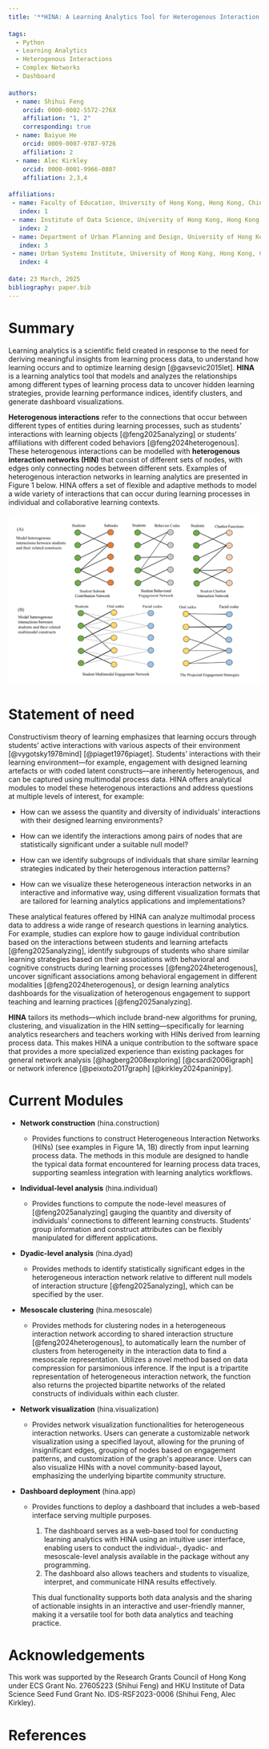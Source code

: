 ```yaml
---
title: '**HINA: A Learning Analytics Tool for Heterogenous Interaction Network Analysis in Python**'

tags:
  - Python
  - Learning Analytics
  - Heterogenous Interactions 
  - Complex Networks 
  - Dashboard
    
authors:
  - name: Shihui Feng 
    orcid: 0000-0002-5572-276X
    affiliation: "1, 2"
    corresponding: true
  - name: Baiyue He
    orcid: 0009-0007-9787-9726
    affiliation: 2
  - name: Alec Kirkley 
    orcid: 0000-0001-9966-0807
    affiliation: 2,3,4
    
affiliations:
 - name: Faculty of Education, University of Hong Kong, Hong Kong, China 
   index: 1
 - name: Institute of Data Science, University of Hong Kong, Hong Kong, China 
   index: 2
 - name: Department of Urban Planning and Design, University of Hong Kong, Hong Kong, China
   index: 3
 - name: Urban Systems Institute, University of Hong Kong, Hong Kong, China
   index: 4

date: 23 March, 2025
bibliography: paper.bib
---
```



# Summary
Learning analytics is a scientific field created in response to the need for deriving meaningful insights from learning process data, 
to understand how learning occurs and to optimize learning design [@gavsevic2015let]. **HINA** is a learning analytics tool that 
models and analyzes the relationships among different types of learning process data to uncover hidden learning strategies, 
provide learning performance indices, identify clusters, and generate dashboard visualizations.  

**Heterogenous interactions** refer to the connections that occur between different types of entities during learning processes, 
such as students’ interactions with learning objects [@feng2025analyzing] or students’ affiliations with different 
coded behaviors [@feng2024heterogenous]. These heterogenous interactions can be modelled with **heterogenous 
interaction networks (HIN)** that consist of different sets of nodes, with edges only connecting nodes between different sets. 
Examples of heterogenous interaction networks in learning analytics are presented in Figure 1 below. HINA offers a set of flexible and 
adaptive methods to model a wide variety of interactions that can occur during learning processes in individual and collaborative learning contexts.  

![Figure 1](Examples.png)


# Statement of need

Constructivism theory of learning emphasizes that learning occurs through students’ active interactions with 
various aspects of their environment [@vygotsky1978mind] [@piaget1976piaget]. Students’ interactions with their learning environment—for example, 
engagement with designed learning artefacts or with coded latent constructs—are inherently heterogenous, and can be captured using multimodal process data. 
HINA offers analytical modules to model these heterogenous interactions and address questions at multiple levels of interest, for example: 

- How can we assess the quantity and diversity of individuals’ interactions with their designed learning environments?  

- How can we identify the interactions among pairs of nodes that are statistically significant under a suitable null model? 

- How can we identify subgroups of individuals that share similar learning strategies  indicated by their heterogenous interaction patterns? 

- How can we visualize these heterogeneous interaction networks in an interactive and informative way, using different visualization 
formats that are tailored for learning analytics applications and implementations? 


These analytical features offered by HINA can analyze multimodal process data to address a wide range of research questions in 
learning analytics. For example, studies can explore how  to gauge individual contribution based on the interactions between students and 
learning artefacts [@feng2025analyzing], identify subgroups of students who share similar learning strategies based on their associations with 
behavioral and cognitive constructs during learning processes [@feng2024heterogenous], uncover significant associations among behavioral engagement in 
different modalities [@feng2024heterogenous], or design learning analytics dashboards for the visualization of heterogenous engagement to support teaching and learning practices [@feng2025analyzing].  
 

**HINA** tailors its methods—which include brand-new algorithms for pruning, clustering, and visualization in the HIN setting—specifically for 
learning analytics researchers and teachers working with HINs derived from learning process data. This makes HINA a unique contribution to the software space that 
provides a more specialized experience than existing packages for general network analysis [@hagberg2008exploring] [@csardi2006igraph] or network inference [@peixoto2017graph] [@kirkley2024paninipy].  


# Current Modules 
- **Network construction** (hina.construction)  

  - Provides functions to construct Heterogeneous Interaction Networks (HINs) (see examples in Figure 1A, 1B)
    directly from input learning process data. The methods in this module are designed to handle the typical
    data format encountered for learning process data traces, supporting seamless integration with learning analytics workflows.  


- **Individual-level analysis** (hina.individual) 

  - Provides functions to compute the node-level measures of [@feng2025analyzing] gauging the quantity and diversity
    of individuals’ connections to different learning constructs. Students’ group information and construct attributes
    can be flexibly manipulated for different applications. 
 

- **Dyadic-level analysis** (hina.dyad) 

  - Provides methods to identify statistically significant edges in the heterogeneous interaction
    network relative to different null models of interaction structure [@feng2025analyzing], which can be specified by the user.  

- **Mesoscale clustering** (hina.mesoscale) 

  - Provides methods for clustering nodes in a heterogeneous interaction network according to shared interaction structure [@feng2024heterogenous], 
    to automatically learn the number of clusters from heterogeneity in the interaction data to find a mesoscale representation. Utilizes a novel method
    based on data compression for parsimonious inference. If the input is a tripartite representation of heterogeneous interaction network,
    the function also returns the projected bipartite networks of the related constructs of individuals within each cluster.  

- **Network visualization** (hina.visualization) 

  - Provides network visualization functionalities for heterogeneous interaction networks.
    Users can generate a customizable network visualization using a specified layout, allowing for the pruning of insignificant edges,
    grouping of nodes based on engagement patterns, and customization of the graph's appearance.
    Users can also visualize HINs with a novel community-based layout, emphasizing the underlying bipartite community structure.  

- **Dashboard deployment** (hina.app) 
  - Provides functions to deploy a dashboard that includes a web-based interface serving multiple purposes.
    1. The dashboard serves as a web-based tool for conducting learning analytics with HINA using an intuitive user interface,
       enabling users to conduct the individual-, dyadic- and mesoscale-level analysis available in the package without any programming.
    2. The dashboard also allows teachers and students to visualize, interpret, and communicate HINA results effectively.
    
    This dual functionality supports both data analysis and the sharing of actionable insights in an interactive and user-friendly manner,
    making it a versatile tool for both data analytics and teaching practice. 


# Acknowledgements

This work was supported by the Research Grants Council of Hong Kong under 
ECS Grant No. 27605223 (Shihui Feng) and HKU Institute of Data Science Seed Fund Grant No. IDS-RSF2023-0006 (Shihui Feng, Alec Kirkley). 

# References
```
```
